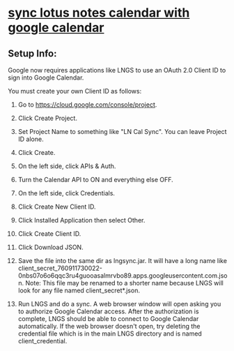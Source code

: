 # [sync lotus notes calendar with google calendar](http://lngooglecalsync.sourceforge.net/index.html)


## Setup Info:

Google now requires applications like LNGS to use an OAuth 2.0 Client ID to sign into Google Calendar.

You must create your own Client ID as follows:

1. Go to <https://cloud.google.com/console/project>.

2. Click Create Project.

3. Set Project Name to something like "LN Cal Sync". You can leave Project ID alone.

4. Click Create.

5. On the left side, click APIs & Auth.

6. Turn the Calendar API to ON and everything else OFF.

7. On the left side, click Credentials.

8. Click Create New Client ID.

9. Click Installed Application then select Other.

10. Click Create Client ID.

11. Click Download JSON.

12. Save the file into the same dir as lngsync.jar. It will have a long name like client_secret_760911730022-0nbs07o6o6qqc3ru4guooasalmrvbo89.apps.googleusercontent.com.json.
Note: This file may be renamed to a shorter name because LNGS will look for any file named client_secret*.json.

13. Run LNGS and do a sync. A web browser window will open asking you to authorize Google Calendar access. After the authorization is complete, LNGS should be able to connect to Google Calendar automatically. If the web browser doesn't open, try deleting the credential file which is in the main LNGS directory and is named client_credential.
